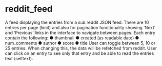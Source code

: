 # reddit_feed
A feed displaying the entries from a sub reddit JSON feed. There are 10 entries per page (limit) and also for pagination functionality showing ‘Next’ and ‘Previous’ links in the interface to navigate between pages.
Each entry  contain the following:
● thumbnail
● created (as readable date)
● num_comments
● author
● score
● title
User can toggle between 5, 10 or 25 entries. When changing this, the data will be
refetched from reddit.
User can click on an entry to see only that entry and be able to read the entries text (selftext).
